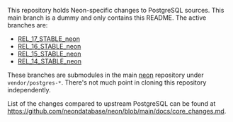 This repository holds Neon-specific changes to PostgreSQL
sources. This main branch is a dummy and only contains this
README. The active branches are:

- [REL_17_STABLE_neon](https://github.com/neondatabase/postgres/tree/REL_17_STABLE_neon)
- [REL_16_STABLE_neon](https://github.com/neondatabase/postgres/tree/REL_16_STABLE_neon)
- [REL_15_STABLE_neon](https://github.com/neondatabase/postgres/tree/REL_15_STABLE_neon)
- [REL_14_STABLE_neon](https://github.com/neondatabase/postgres/tree/REL_14_STABLE_neon)

These branches are submodules in the main
[neon](https://github.com/neondatabase/neon) repository under
`vendor/postgres-*`. There's not much point in cloning this repository
independently.

List of the changes compared to upstream PostgreSQL can be found at
https://github.com/neondatabase/neon/blob/main/docs/core_changes.md.
